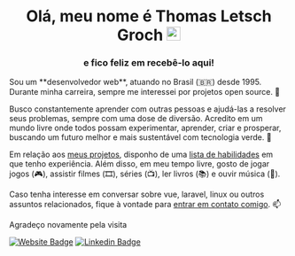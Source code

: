 <h1 align="center">Olá, meu nome é Thomas Letsch Groch <img src="https://media.giphy.com/media/hvRJCLFzcasrR4ia7z/giphy.gif" width="25px"></h1>
<h3 align="center">e fico feliz em recebê-lo aqui!</h3>
Sou um **desenvolvedor web**, atuando no Brasil (🇧🇷) desde 1995. Durante minha carreira, sempre me interessei por projetos open source. 💼

Busco constantemente aprender com outras pessoas e ajudá-las a resolver seus problemas, sempre com uma dose de diversão. Acredito em um mundo livre onde todos possam experimentar, aprender, criar e prosperar, buscando um futuro melhor e mais sustentável com tecnologia verde. 🔭

Em relação aos [meus projetos](https://thomasdev.xyz/projetos), disponho de uma [lista de habilidades](https://thomasdev.xyz/stack) em que tenho experiência. Além disso, em meu tempo livre, gosto de jogar jogos (🎮), assistir filmes (🎞️), séries (📺), ler livros (📚) e ouvir música (🎵).

Caso tenha interesse em conversar sobre vue, laravel, linux ou outros assuntos relacionados, fique à vontade para [entrar em contato comigo](https://thomasdev.xyz/contato.html). 📫

Agradeço novamente pela visita

[![Website Badge](https://img.shields.io/badge/-thomasgroch-darkgreen?style=flat-square&logo=Safari&logoColor=white&link=https://thomasdev.xyz)](https://thomasdev.xyz/)
[![Linkedin Badge](https://img.shields.io/badge/-thomasgroch-blue?style=flat-square&logo=Linkedin&logoColor=white&link=https://www.linkedin.com/in/thomasgroch/)](https://www.linkedin.com/in/thomasgroch/)
